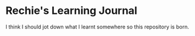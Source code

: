 # Rechie's Learning Journal

I think I should jot down what I learnt somewhere so this repository is born. 